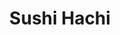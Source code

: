 ---
layout: place
title: "Sushi Hachi"
permalink: /district-of-columbia/washington/sushi-hachi.html
stateAbbr: DC
stateName: District of Columbia
cityName: Washington
seo:
  name: "Sushi Hachi"
  type: Restaurant
  links: http://www.sushihachidc.com/
description: "Clever maki, unique cocktails & imported wines in a stylish, brick-lined space with a relaxed vibe. Sushi Hachi serves delicious sushi in Washington, District of Columbia. Try fresh Japanese dishes for a great dining experience. Available for takeout, delivery, lunch, and dinner."
place_id: ChIJ-QXZ3My5t4kRVtWtEPPtsv4
photos:
  - >-
    AUy1YQ3IjEf9JDcCz_ioZ0okEiZoZUw_foU5vtm3DdEL1eCcLb89d8B9PIVOSrA-uNX2wOIxo5AK-Wyt4PxO-NeqJqHOtZvQP1boHobuImW_qXu8tMofGRh7HwMwLKplCfELVtB_fGzrRqbfKHVlrak-_gpTWZZOOv5iS9E-ul5Hb403rCER8zaxMFugDLLDgTqqkj6UyrtazvpGBTKt-EZq-e8pt1wNbUIzGzlZSm4KiK4fbua3iuXlPo0Rp0c0ZDlf1lgSlaJHhiDEVOD3H5JSjo7oX8JgjJ6oBhwDiLT5ku_iYA
  - >-
    AUy1YQ1u2yg9tb-uiw1IluJFmVFP3NXEy2tJ5FQqdbVbAEOOp4FPx3qbzvY8ijpTlr9h-gOL-fSzRZjxDyLfDwMIEyE941w_jNBtHiuPI90pVrsJpqp5LieED_B-Y5ZoJ9Yd48riLScQfTo9n9Vt1ooDqUgsVtcvQe4xgHzmLuQNA-sw3s5gbUxPzRZW2UmVxdNKZJq2JLKUoW__EyKp8iNqiNqVx6j_ZhoirP89a7ETjlhA4FZ_G_RFrTPBHpaDG45F0Q9gCtXhNZySo1V8imHLAu27ZQg01lLRAsPP-RVXOKElaQ
  - >-
    AUy1YQ3eaSe8Dzntyz1d4run4QXc1m5UKV_mWc1P_z2v-Y4We5sWuXtwpxbaBuzvsumDnvR7HIHyNqPcgZyLWPIi0os4S0287twOsw8oeyPf79qJx6tJoXNskt1tqIL4FOxjyIE3224dzE6Zdv83r8EskC1KLRwr2zmBAc6gJMsuabwC0Aqk5HRo1lV0hNFiiRwxY2C5SrM9ZPRu08ay-L_jP-CuqNmXJArl_doGc6CuO3Y91gNr3Vz9krdDfpYb3m2ED6kUFWUGbLn3g1mbiknfySGgHEA10WjkDhyJwGy2pEzFwQ
  - >-
    AUy1YQ3fdXSqYemGmL98875IwVOmjyggYTeKIFhrTsqKuD8QJIBPuqpVcb3yk6tM6kroBtewuw3t1wLNhHs957_IH6e07wZkYQVknuC_-_l-1UtKnsp56KhgHXpNJ4Jzd5mkj117SY5WsQPiO__xlZYxL51zzfimuCgMBrgHdKTTQ_u6ZnHtILjYLVAlNYsR0D_m6_nFQWOJXw4Q0oLOlfiNV3IcfNmRrCXw87hVEUvBRmN9UhGlyP9BD38MGqrYxGeplJZnbDf0WYm_pZdIBZZjKLeLpy3OejyRSyErjZ3h1NiGtg
  - >-
    AUy1YQ0dmUZvl1j5-xg4Ev8449Nb2cSsdLHOQ0w6sVQIG99tjzfkDqy_-8sDXUy9amgZKt39hDRawHb9gA_9jG0aI5fpWTkTcaqbKgYOG7QZahpL9I3gLU-SkX31n9qDZ0ASdV5upiKVje1ngxLN5D0TiJhoWYuiwpohm9dQ5GH9rrw688FpPq4DLn9_Xe-LKvvvZ3ithgX709aLluM4OIKRaHngqeZ27vDkxEBdjX3DkP7UhyZT33NyEnF3GmRGPh55NBmPpPthFYopY-bZwq9aDbpD-xePp2EmxnD9cPrv3R3P9Q
  - >-
    AUy1YQ2Qb-SIndhfjnVGrive6a7IBAIhZ_FQoFSXQgXNA9256y1_OReZ7CGzepQr7F0kGRqV1ODgIfkF_Sd8DElO-KEiPfCRP4PY4_0IuCvY6eMP0_NzXQJ2-GfPQVsK_2_Ql4LEevz7aDi9Ujqszz3y29xEuFcPMR44RW494NSGThil7Rv1M6im20x6Q1eCDIfSNlweXzP_XPdPKKN0ynnV7TcuVUDbqdP4sc-yiWrWepx26QmAETMpBz4G86JGWg4YECWJhV_GVeR0Z-WuIzoc-b7t-PUG_NRH4lr4QvBz5BUVAZ4XPdrcuVOEY7SjVLq55CC1ywY4IlkbLla0D4rFUlOb-QSPa3JphtYAzod6glM0OKo1dZpIxj1g1BpeL6fG75yrWTk7OyzODHLyhiStTL2TmAOgd2X_SQtQ1ewCqC2Vhw
  - >-
    AUy1YQ1Ku6Ta44lfn3kYEa8KF3HOgKc7tGBI4nBMLtDh1jqSF3iAx1hrkkd-9W-gMaN-v-3gLlxfS2uGJhoIWELR3IpgR_tF2vK4uGggYMYpkXsqleTW_Exvb3mFD1z3ga1snbZ1Sja4tVZGMWj7bKr4YZXzufUQ4By5D739Rgtl-mxl-XYkBqFcSzwa1_PkZ874JHdXFocMTsvd-maDXCGvjxOB55CRU5UQwU8E3thpVyGUF_ne_jhOnV0Hgxi07Ar-sn6QgOX0lJQ2myji9ZUiVhnw4mVXCJC_O5-OZvqScJVaaonQHOH4tndbEPlR8vlje-CO6OCUJoZROaMBi5qb5wM8t56tylhovl-sud4l_gbVRkLJE08FFWRrpkS7wu19U4NL7iMWxBhu2vnJS5nQXdeeG7YBkz8qsx6GNydjivczPg
  - >-
    AUy1YQ2DaDM-7RJybqWzCKndd8DGZaYdKEb9LUZRPMMgQzLEudsS3_SzDHz-9ICK_shA0mwYr1LCUMCpQ53dFMvcO5K31eaKluwXyNpeRpGi6sTWfu-t3QQXJ8-qbRFcGnTIkkJE77GQcCsyRDY-SUzNJ6yekLnp4aEdH213PxAruVFJ9jlBfdtUH_u9fcrPXECVe1Y-WhDruOHTqtVdOFjhZa5a9Nc4JcvIXN_uuGc9QBPdI6Q6ZwYFyqAKagsuHmj1F7f2w6o-4nhM92_lR1L6FEv1d1l9hUl2H8-EMpJ4bVLAOA
  - >-
    AUy1YQ1_vtLWNr7orCKmirkextSc99QEErqRqjEQIbWaVc-KMYMMFeO_UE9TUN9nO44c6T7bDXWLiMgeYHD_UNhGeTruX8AOGcdiSf-BuxRxMAFlYFxmCcLKSzrv_LgSf_SootpFUce4fa81LqKC5KNR9pEfbfTtXsz6332bTsYhC1quPdORYF2CRV4hy1MUSWDySkz2vvtLAQjWPhlxOOJdisMYyDs3DTXwkK5aoTkxU6SXxwlDq09sYRip5_eYA9bxBsm5VkFSWLgQ0Vh_VAF06MnsLrZiNDNqnvoX8N49LLaP0eGWnQxuEZkPNg9G8ijrQPFAKfmlVAJvQkrt-Tdo_nL5mlVFYzhX_g1LNYoktfj-TSi8T--Z3IUtOqWjxykUyIWYMBqzMT41NWtfOMYxMLw-HsbhYDvw9oEHfx2BWeovPw
  - >-
    AUy1YQ0yumSMcaDbTT3XqsMghOA-whdP4QfMn_4xTj2_ayDHkq3rVhgyJykf0ihde3ldXRP_4CQ5RC74as1BLhVk5BMfjkyJBwcRmMfAMhJxVGsscpiDM6Xy-H0qpslypvbJjUGij6fOg35dj49KGsFhiqoC5aKtL6dNejlUVxStZozhuiWuKcIwym_pX7NEyF8-hBLBpcRTAvJlcfivFsWTcE96OGDlBfFyAtUS2MlpitLJ66DEHF-CTKCxqVYw0wXPZ1Nn5-99W3ZUimUyu1DqomfYB1DeSe_LmfY8os0BP0KO0A
address: 735 8th St SE, Washington, DC 20003, USA
street: 735 8th St SE
city: Washington
state: DC
zip: '20003'
country: USA
neighborhood: Capitol Hill
latitude: '38.880034'
longitude: '-76.995221'
accessibility_options:
  wheelchairAccessibleEntrance: true
  wheelchairAccessibleRestroom: true
  wheelchairAccessibleSeating: true
business_status: OPERATIONAL
name: Sushi Hachi
google_maps_links:
  directionsUri: >-
    https://www.google.com/maps/dir//''/data=!4m7!4m6!1m1!4e2!1m2!1m1!1s0x89b7b9ccdcd905f9:0xfeb2edf310add556!3e0
  photosUri: >-
    https://www.google.com/maps/place//data=!4m3!3m2!1s0x89b7b9ccdcd905f9:0xfeb2edf310add556!10e5
  placeUri: https://maps.google.com/?cid=18352993059700856150
  reviewsUri: >-
    https://www.google.com/maps/place//data=!4m4!3m3!1s0x89b7b9ccdcd905f9:0xfeb2edf310add556!9m1!1b1
  writeAReviewUri: >-
    https://www.google.com/maps/place//data=!4m3!3m2!1s0x89b7b9ccdcd905f9:0xfeb2edf310add556!12e1
primary_type: Sushi Restaurant
opening_hours:
  regular: null
  current: null
secondary_opening_hours:
  regular:
    weekdayDescriptions: null
    type: null
  current:
    weekdayDescriptions: null
    type: null
phone: (202) 621-8499
price_level: null
price_range: null
rating: '4.4'
rating_count: 627
website: http://www.sushihachidc.com/
reviews:
  - ChZDSUhNMG9nS0VJQ0FnSUNfdi1uMkxREAE
  - ChZDSUhNMG9nS0VJQ0FnSURmcVpYVkhBEAE
  - ChZDSUhNMG9nS0VJQ0FnSURyMy1DcVd3EAE
  - ChZDSUhNMG9nS0VJQ0FnTURneXNpQ0RBEAE
  - ChdDSUhNMG9nS0VJQ0FnSUNyM0ozVDlBRRAB
parking_options:
  freeStreetParking: true
  paidStreetParking: true
payment_options:
  acceptsCreditCards: true
  acceptsDebitCards: true
  acceptsNfc: true
allow_dogs: null
curbside_pickup: null
delivery: true
dine_in: true
good_for_children: false
good_for_groups: true
good_for_sports: false
live_music: false
menu_for_children: true
outdoor_seating: false
reservable: true
restroom: true
serves_beer: true
serves_breakfast: false
serves_brunch: false
serves_cocktails: true
serves_coffee: false
serves_dinner: true
serves_dessert: true
serves_lunch: true
serves_vegetarian_food: true
serves_wine: true
takeout: true
summary: >-
  Clever maki, unique cocktails & imported wines in a stylish, brick-lined space
  with a relaxed vibe.

---